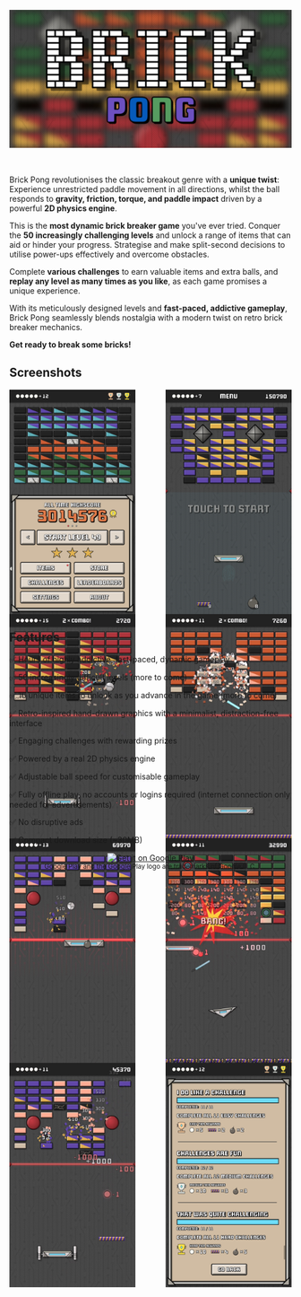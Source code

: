 ![Brick Pong](Screenshots/main.png)

<br />

Brick Pong revolutionises the classic breakout genre with a **unique twist**: Experience unrestricted paddle movement in all directions, whilst the ball responds to **gravity, friction, torque, and paddle impact** driven by a powerful **2D physics engine**.

This is the **most dynamic brick breaker game** you've ever tried. Conquer the **50 increasingly challenging levels** and unlock a range of items that can aid or hinder your progress. Strategise and make split-second decisions to utilise power-ups effectively and overcome obstacles.

Complete **various challenges** to earn valuable items and extra balls, and **replay any level as many times as you like**, as each game promises a unique experience.

With its meticulously designed levels and **fast-paced, addictive gameplay**, Brick Pong seamlessly blends nostalgia with a modern twist on retro brick breaker mechanics.

**Get ready to break some bricks!**

## Screenshots

<div  style="height: 400px; display: flex;  flex-flow: row wrap;   align-content: space-around; justify-content: space-between">
  <img src = "./Screenshots/screen_1.jpg" style="height: 400px;"/>
  <img src = "./Screenshots/screen_2.jpg" style="height: 400px;"/>
  <img src = "./Screenshots/screen_3.jpg" style="height: 400px;"/>
  <img src = "./Screenshots/screen_4.jpg" style="height: 400px;"/>
  <img src = "./Screenshots/screen_5.jpg" style="height: 400px;"/>
  <img src = "./Screenshots/screen_6.jpg" style="height: 400px;"/>
  <img src = "./Screenshots/screen_7.jpg" style="height: 400px;"/>
  <img src = "./Screenshots/screen_8.jpg" style="height: 400px;"/>
</div>

</div>

## Features

✅ Hours of highly addictive, fast-paced, dynamic gameplay

✅ 50 increasingly difficult levels (more to come)

✅ 16 unique items to unlock as you advance in the game (more to come)

✅ Retro-inspired hand-drawn graphics with a minimalist, distraction-free interface

✅ Engaging challenges with rewarding prizes

✅ Powered by a real 2D physics engine

✅ Adjustable ball speed for customisable gameplay

✅ Fully offline play, no accounts or logins required (internet connection only needed for advertisements)

✅ No disruptive ads

✅ Compact download size (~30MB)

<div align="center"><a href='https://play.google.com/store/apps/details?id=com.attilaoroszdev.brickpong&pcampaignid=pcampaignidMKT-Other-global-all-co-prtnr-py-PartBadge-Mar2515-1'><img alt='Get it on Google Play' src='https://play.google.com/intl/en_us/badges/static/images/badges/en_badge_web_generic.png'/></a></div>

<div align="center"><sup>Google Play and the Google Play logo are trademarks of Google LLC.</sup></div>
</div>
